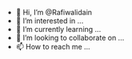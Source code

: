 - 👋 Hi, I’m @Rafiwalidain
- 👀 I’m interested in ...
- 🌱 I’m currently learning ...
- 💞️ I’m looking to collaborate on ...
- 📫 How to reach me ...

<!---
Rafiwalidain/Rafiwalidain is a ✨ special ✨ repository because its `README.md` (this file) appears on your GitHub profile.
You can click the Preview link to take a look at your changes.
--->
